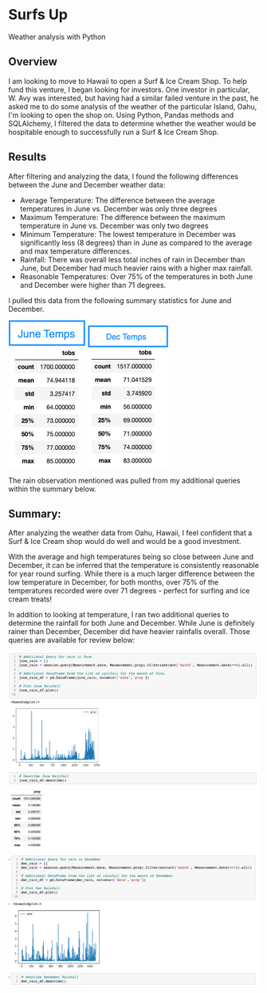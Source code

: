 # Surfs Up
Weather analysis with Python

## Overview
I am looking to move to Hawaii to open a Surf & Ice Cream Shop. To help fund this venture, I began looking for investors. One investor in particular, W. Avy was interested, but having had a similar failed venture in the past, he asked me to do some analysis of the weather of the particular Island, Oahu, I'm looking to open the shop on. Using Python, Pandas methods and SQLAlchemy, I filtered the data to determine whether the weather would be hospitable enough to successfully run a Surf & Ice Cream Shop. 

## Results
After filtering and analyzing the data, I found the following differences between the June and December weather data: 

* Average Temperature: The difference between the average temperatures in June vs. December was only three degrees
* Maximum Temperature: The difference between the maximum temperature in June vs. December was only two degrees
* Minimum Temperature: The lowest temperature in December was significantly less (8 degrees) than in June as compared to the average and max temperature differences. 
* Rainfall: There was overall less total inches of rain in December than June, but December had much heavier rains with a higher max rainfall. 
* Reasonable Temperatures: Over 75% of the temperatures in both June and December were higher than 71 degrees. 

I pulled this data from the following summary statistics for June and December.  

![June Temperatures](https://github.com/jmmadson/surfs_up/blob/main/Resources/June_Temps.png?raw=true) ![December Temperatures](https://github.com/jmmadson/surfs_up/blob/main/Resources/Dec_Temps.png?raw=true)

The rain observation mentioned was pulled from my additional queries within the summary below. 


## Summary:

After analyzing the weather data from Oahu, Hawaii, I feel confident that a Surf & Ice Cream shop would do well and would be a good investment. 

With the average and high temperatures being so close between June and December, it can be inferred that the temperature is consistently reasonable for year round surfing. While there is a much larger difference between the low temperature in December, for both months, over 75% of the temperatures recorded were over 71 degrees - perfect for surfing and ice cream treats! 

In addition to looking at temperature, I ran two additional queries to determine the rainfall for both June and December. While June is definitely rainer than December, December did have heavier rainfalls overall. Those queries are available for review below: 

![June Query](https://github.com/jmmadson/surfs_up/blob/main/Resources/June_Query.png?raw=true)
![December Query](https://github.com/jmmadson/surfs_up/blob/main/Resources/Dec_Query.png?raw=true)
